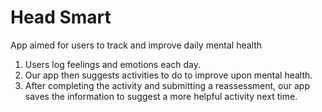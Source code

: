 # Head Smart

App aimed for users to track and improve daily mental health

1. Users log feelings and emotions each day.
2. Our app then suggests activities to do to improve upon mental health.
3. After completing the activity and submitting a reassessment, our app saves the information to suggest a more helpful activity next time.

